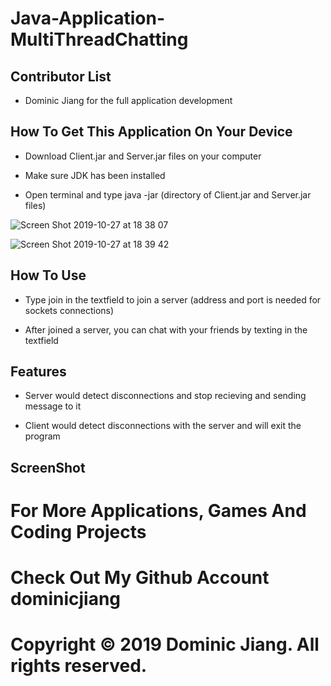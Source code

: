 # Java-Application-MultiThreadChatting

## Contributor List

- Dominic Jiang for the full application development

## How To Get This Application On Your Device

- Download Client.jar and Server.jar files on your computer

- Make sure JDK has been installed

- Open terminal and type java -jar (directory of Client.jar and Server.jar files)

![Screen Shot 2019-10-27 at 18 38 07](https://user-images.githubusercontent.com/49256436/67645981-0404c280-f8e9-11e9-91f1-ad293b363105.png)

![Screen Shot 2019-10-27 at 18 39 42](https://user-images.githubusercontent.com/49256436/67646006-2c8cbc80-f8e9-11e9-9638-8f6ab5f71f88.png)

## How To Use

- Type join in the textfield to join a server (address and port is needed for sockets connections)

- After joined a server, you can chat with your friends by texting in the textfield

## Features

- Server would detect disconnections and stop recieving and sending message to it

- Client would detect disconnections with the server and will exit the program

## ScreenShot

# For More Applications, Games And Coding Projects

# Check Out My Github Account dominicjiang

# Copyright © 2019 Dominic Jiang. All rights reserved.

